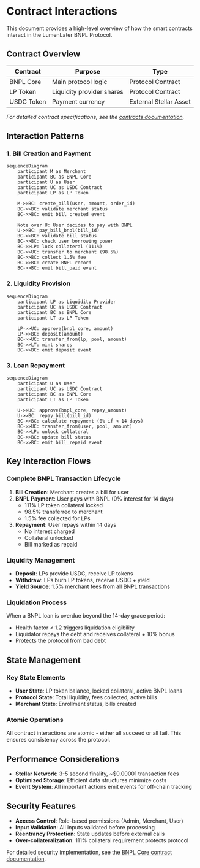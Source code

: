 # Contract Interactions

This document provides a high-level overview of how the smart contracts interact in the LumenLater BNPL Protocol.

## Contract Overview

| Contract | Purpose | Type |
|----------|---------|------|
| BNPL Core | Main protocol logic | Protocol Contract |
| LP Token | Liquidity provider shares | Protocol Contract |
| USDC Token | Payment currency | External Stellar Asset |

*For detailed contract specifications, see the [contracts documentation](../contracts/).*

## Interaction Patterns

### 1. Bill Creation and Payment

```mermaid
sequenceDiagram
    participant M as Merchant
    participant BC as BNPL Core
    participant U as User
    participant UC as USDC Contract
    participant LP as LP Token

    M->>BC: create_bill(user, amount, order_id)
    BC->>BC: validate merchant status
    BC->>BC: emit bill_created event
    
    Note over U: User decides to pay with BNPL
    U->>BC: pay_bill_bnpl(bill_id)
    BC->>BC: validate bill status
    BC->>BC: check user borrowing power
    BC->>LP: lock collateral (111%)
    BC->>UC: transfer to merchant (98.5%)
    BC->>BC: collect 1.5% fee
    BC->>BC: create BNPL record
    BC->>BC: emit bill_paid event
```

### 2. Liquidity Provision

```mermaid
sequenceDiagram
    participant LP as Liquidity Provider
    participant UC as USDC Contract
    participant BC as BNPL Core
    participant LT as LP Token

    LP->>UC: approve(bnpl_core, amount)
    LP->>BC: deposit(amount)
    BC->>UC: transfer_from(lp, pool, amount)
    BC->>LT: mint shares
    BC->>BC: emit deposit event
```

### 3. Loan Repayment

```mermaid
sequenceDiagram
    participant U as User
    participant UC as USDC Contract
    participant BC as BNPL Core
    participant LT as LP Token

    U->>UC: approve(bnpl_core, repay_amount)
    U->>BC: repay_bill(bill_id)
    BC->>BC: calculate repayment (0% if < 14 days)
    BC->>UC: transfer_from(user, pool, amount)
    BC->>LP: unlock collateral
    BC->>BC: update bill status
    BC->>BC: emit bill_repaid event
```

## Key Interaction Flows

### Complete BNPL Transaction Lifecycle

1. **Bill Creation**: Merchant creates a bill for user
2. **BNPL Payment**: User pays with BNPL (0% interest for 14 days)
   - 111% LP token collateral locked
   - 98.5% transferred to merchant
   - 1.5% fee collected for LPs
3. **Repayment**: User repays within 14 days
   - No interest charged
   - Collateral unlocked
   - Bill marked as repaid

### Liquidity Management

- **Deposit**: LPs provide USDC, receive LP tokens
- **Withdraw**: LPs burn LP tokens, receive USDC + yield
- **Yield Source**: 1.5% merchant fees from all BNPL transactions

### Liquidation Process

When a BNPL loan is overdue beyond the 14-day grace period:
- Health factor < 1.2 triggers liquidation eligibility
- Liquidator repays the debt and receives collateral + 10% bonus
- Protects the protocol from bad debt

## State Management

### Key State Elements

- **User State**: LP token balance, locked collateral, active BNPL loans
- **Protocol State**: Total liquidity, fees collected, active bills
- **Merchant State**: Enrollment status, bills created

### Atomic Operations

All contract interactions are atomic - either all succeed or all fail. This ensures consistency across the protocol.

## Performance Considerations

- **Stellar Network**: 3-5 second finality, ~$0.00001 transaction fees
- **Optimized Storage**: Efficient data structures minimize costs
- **Event System**: All important actions emit events for off-chain tracking

## Security Features

- **Access Control**: Role-based permissions (Admin, Merchant, User)
- **Input Validation**: All inputs validated before processing
- **Reentrancy Protection**: State updates before external calls
- **Over-collateralization**: 111% collateral requirement protects protocol

For detailed security implementation, see the [BNPL Core contract documentation](../contracts/bnpl-core.md).
